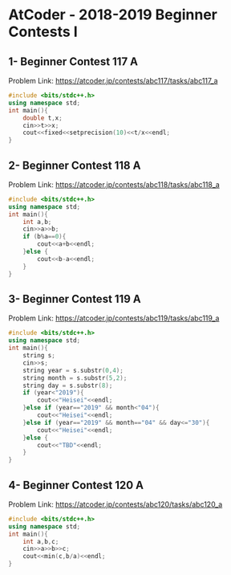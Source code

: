 # AtCoder - 2018-2019 Beginner Contests I
## 1-	Beginner Contest 117 A
Problem Link:
https://atcoder.jp/contests/abc117/tasks/abc117_a

```cpp
#include <bits/stdc++.h>
using namespace std;
int main(){
    double t,x;
    cin>>t>>x;
    cout<<fixed<<setprecision(10)<<t/x<<endl;
}
```
## 2-	Beginner Contest 118 A
Problem Link:
https://atcoder.jp/contests/abc118/tasks/abc118_a

```cpp
#include <bits/stdc++.h>
using namespace std;
int main(){
    int a,b;
    cin>>a>>b;
    if (b%a==0){
        cout<<a+b<<endl;
    }else {
        cout<<b-a<<endl;
    }
}
```
## 3-	Beginner Contest 119 A
Problem Link:
https://atcoder.jp/contests/abc119/tasks/abc119_a

```cpp
#include <bits/stdc++.h>
using namespace std;
int main(){
    string s;
    cin>>s;
    string year = s.substr(0,4);
    string month = s.substr(5,2);
    string day = s.substr(8);
    if (year<"2019"){
        cout<<"Heisei"<<endl;
    }else if (year=="2019" && month<"04"){
        cout<<"Heisei"<<endl;
    }else if (year=="2019" && month=="04" && day<="30"){
        cout<<"Heisei"<<endl;
    }else {
        cout<<"TBD"<<endl;
    }
}
```
## 4- Beginner Contest 120 A
Problem Link:
https://atcoder.jp/contests/abc120/tasks/abc120_a

```cpp
#include <bits/stdc++.h>
using namespace std;
int main(){
    int a,b,c;
    cin>>a>>b>>c;
    cout<<min(c,b/a)<<endl;
}
```
